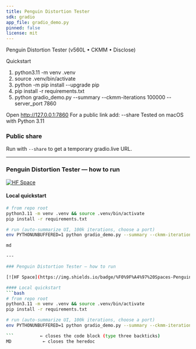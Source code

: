 ```yaml
---
title: Penguin Distortion Tester
sdk: gradio
app_file: gradio_demo.py
pinned: false
license: mit
---
```


Penguin Distortion Tester (v560L • CKMM • Disclose)

Quickstart
1) python3.11 -m venv .venv
2) source .venv/bin/activate
3) python -m pip install --upgrade pip
4) pip install -r requirements.txt
5) python gradio_demo.py --summary --ckmm-iterations 100000 --server_port 7860

Open http://127.0.0.1:7860
For a public link add: --share
Tested on macOS with Python 3.11

### Public share
Run with `--share` to get a temporary gradio.live URL.

---

### Penguin Distortion Tester — how to run

[![HF Space](https://img.shields.io/badge/%F0%9F%A4%97%20Spaces-Penguin%20Distortion%20Tester-blue)](https://huggingface.co/spaces/stuck-inadream/penguin-distortion-tester)

#### Local quickstart
```bash
# from repo root
python3.11 -m venv .venv && source .venv/bin/activate
pip install -r requirements.txt

# run (auto-summarize UI, 100k iterations, choose a port)
env PYTHONUNBUFFERED=1 python gradio_demo.py --summary --ckmm-iterations 100000 --server_port 7860

md

---

### Penguin Distortion Tester — how to run

[![HF Space](https://img.shields.io/badge/%F0%9F%A4%97%20Spaces-Penguin%20Distortion%20Tester-blue)](https://huggingface.co/spaces/stuck-inadream/penguin-distortion-tester)

#### Local quickstart
```bash
# from repo root
python3.11 -m venv .venv && source .venv/bin/activate
pip install -r requirements.txt

# run (auto-summarize UI, 100k iterations, choose a port)
env PYTHONUNBUFFERED=1 python gradio_demo.py --summary --ckmm-iterations 100000 --server_port 7860

```          ← closes the code block (type three backticks)
MD            ← closes the heredoc

```
